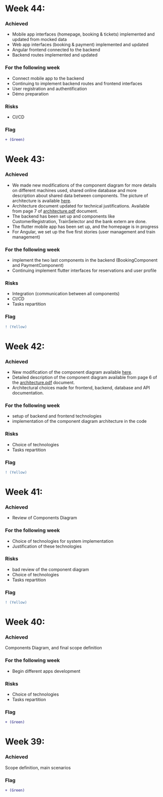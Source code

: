 # Week 44:

### Achieved
- Mobile app interfaces (homepage, booking & tickets) implemented and updated from mocked data
- Web app interfaces (booking & payment) implemented and updated
- Angular frontend connected to the backend
- Backend routes implemented and updated

### For the following week
- Connect mobile app to the backend
- Continuing to implement backend routes and frontend interfaces
- User registration and authentification
- Démo preparation

### Risks
- CI/CD

### Flag
```diff
+ (Green)
```

# Week 43:

### Achieved
- We made new modifications of the component diagram for more details on different machines used, shared online database and more description about shared data between components. The picture of architecture is available [here](./train-booking-components-diagram.png).
- Architecture document updated for technical justifications. Available from page 7 of [architecture.pdf](./architecture.pdf) document.
- The backend has been set up and components like CustomerRegistration, TrainSelector and the bank extern are done.
- The flutter mobile app has been set up, and the homepage is in progress
- For Angular, we set up the five first stories (user management and train management)

### For the following week
- implement the two last components in the backend (BookingComponent and PaymentComponent)
- Continuing implement flutter interfaces for reservations and user profile

### Risks
- Integration (communication between all components)
- CI/CD
- Tasks repartition

### Flag
```diff
! (Yellow)
```

# Week 42:

### Achieved
- New modification of the component diagram available [here](./train-booking-components-diagram.png).
- Detailed description of the component diagram available from page 6 of the [architecture.pdf](./architecture.pdf) document.
- Architectural choices made for frontend, backend, database and API documentation.

### For the following week
- setup of backend and frontend technologies
- implementation of the component diagram architecture in the code

### Risks
- Choice of technologies 
- Tasks repartition

### Flag
```diff
! (Yellow)
```


# Week 41:

### Achieved
- Review of Components Diagram 

### For the following week
- Choice of technologies for system implementation
- Justification of these technologies

### Risks
- bad review of the component diagram
- Choice of technologies 
- Tasks repartition

### Flag
```diff
! (Yellow)
```


# Week 40:

### Achieved
Components Diagram, and final scope definition 

### For the following week
- Begin different apps development

### Risks
- Choice of technologies 
- Tasks repartition

### Flag
```diff
+ (Green)
```


# Week 39:

### Achieved

Scope definition, main scenarios 
### Flag
```diff
+ (Green)
```


